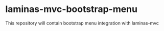 # laminas-mvc-bootstrap-menu
This repository will contain bootstrap menu integration with laminas-mvc
